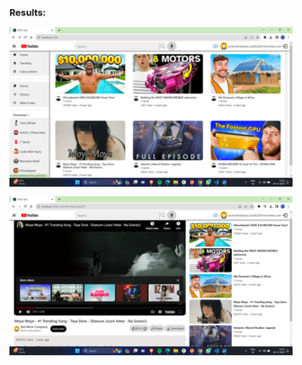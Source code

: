 
### Results:

![Home Page](youtube_home_page.png?raw=true "Home page")

![Video Page](youtube_vedio_page.png?raw=true "Video page")